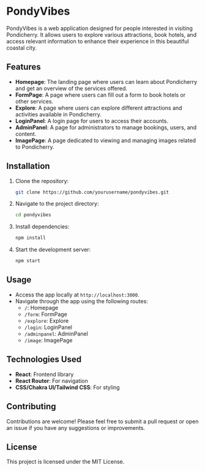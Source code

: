 # PondyVibes

PondyVibes is a web application designed for people interested in visiting Pondicherry. It allows users to explore various attractions, book hotels, and access relevant information to enhance their experience in this beautiful coastal city.

## Features

- **Homepage**: The landing page where users can learn about Pondicherry and get an overview of the services offered.
- **FormPage**: A page where users can fill out a form to book hotels or other services.
- **Explore**: A page where users can explore different attractions and activities available in Pondicherry.
- **LoginPanel**: A login page for users to access their accounts.
- **AdminPanel**: A page for administrators to manage bookings, users, and content.
- **ImagePage**: A page dedicated to viewing and managing images related to Pondicherry.

## Installation

1. Clone the repository:
   ```bash
   git clone https://github.com/yourusername/pondyvibes.git
   ```
2. Navigate to the project directory:
   ```bash
   cd pondyvibes
   ```
3. Install dependencies:
   ```bash
   npm install
   ```
4. Start the development server:
   ```bash
   npm start
   ```

## Usage

- Access the app locally at `http://localhost:3000`.
- Navigate through the app using the following routes:
  - `/`: Homepage
  - `/form`: FormPage
  - `/explore`: Explore
  - `/login`: LoginPanel
  - `/adminpanel`: AdminPanel
  - `/image`: ImagePage

## Technologies Used

- **React**: Frontend library
- **React Router**: For navigation
- **CSS/Chakra UI/Tailwind CSS**: For styling

## Contributing

Contributions are welcome! Please feel free to submit a pull request or open an issue if you have any suggestions or improvements.

## License

This project is licensed under the MIT License.
